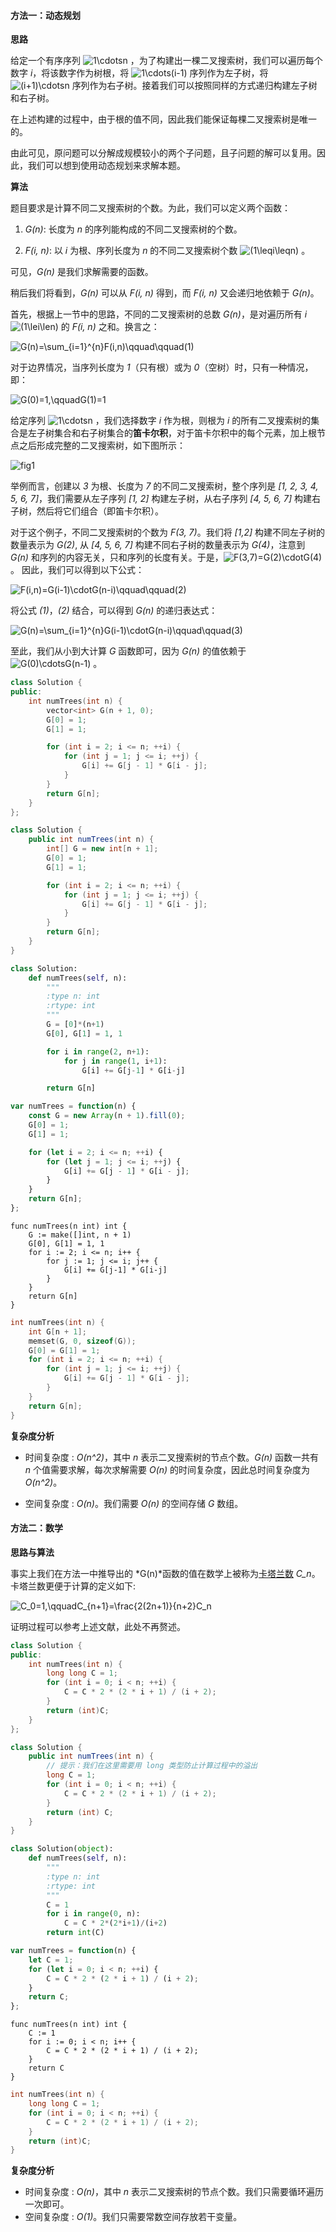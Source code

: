 #### 方法一：动态规划

**思路**

给定一个有序序列 ![1\cdotsn ](./p__1_cdots_n_.png) ，为了构建出一棵二叉搜索树，我们可以遍历每个数字 *i*，将该数字作为树根，将 ![1\cdots(i-1) ](./p__1_cdots__i-1__.png)  序列作为左子树，将 ![(i+1)\cdotsn ](./p___i+1__cdots_n_.png)  序列作为右子树。接着我们可以按照同样的方式递归构建左子树和右子树。

在上述构建的过程中，由于根的值不同，因此我们能保证每棵二叉搜索树是唯一的。

由此可见，原问题可以分解成规模较小的两个子问题，且子问题的解可以复用。因此，我们可以想到使用动态规划来求解本题。

**算法**

题目要求是计算不同二叉搜索树的个数。为此，我们可以定义两个函数：

1. *G(n)*: 长度为 *n* 的序列能构成的不同二叉搜索树的个数。

2. *F(i, n)*: 以 *i* 为根、序列长度为 *n* 的不同二叉搜索树个数 ![(1\leqi\leqn) ](./p___1_leq_i_leq_n__.png) 。

可见，*G(n)* 是我们求解需要的函数。

稍后我们将看到，*G(n)* 可以从 *F(i, n)* 得到，而 *F(i, n)* 又会递归地依赖于 *G(n)*。

首先，根据上一节中的思路，不同的二叉搜索树的总数 *G(n)*，是对遍历所有 *i* ![(1\lei\len) ](./p___1_le_i_le_n__.png)  的 *F(i, n)* 之和。换言之：

![G(n)=\sum_{i=1}^{n}F(i,n)\qquad\qquad(1) ](./p___G_n__=_sum_{i=1}^{n}_F_i,_n_qquad_qquad__1___.png) 

对于边界情况，当序列长度为 *1*（只有根）或为 *0*（空树）时，只有一种情况，即：

![G(0)=1,\qquadG(1)=1 ](./p___G_0__=_1,_qquad_G_1__=_1__.png) 

给定序列 ![1\cdotsn ](./p__1_cdots_n_.png) ，我们选择数字 *i* 作为根，则根为 *i* 的所有二叉搜索树的集合是左子树集合和右子树集合的**笛卡尔积**，对于笛卡尔积中的每个元素，加上根节点之后形成完整的二叉搜索树，如下图所示：

![fig1](https://assets.leetcode-cn.com/solution-static/96/96_fig1.png)

举例而言，创建以 *3* 为根、长度为 *7* 的不同二叉搜索树，整个序列是 *[1, 2, 3, 4, 5, 6, 7]*，我们需要从左子序列 *[1, 2]* 构建左子树，从右子序列 *[4, 5, 6, 7]* 构建右子树，然后将它们组合（即笛卡尔积）。

对于这个例子，不同二叉搜索树的个数为 *F(3, 7)*。我们将 *[1,2]* 构建不同左子树的数量表示为 *G(2)*, 从 *[4, 5, 6, 7]* 构建不同右子树的数量表示为 *G(4)*，注意到 *G(n)* 和序列的内容无关，只和序列的长度有关。于是，![F(3,7)=G(2)\cdotG(4) ](./p__F_3,7__=_G_2__cdot_G_4__.png) 。 因此，我们可以得到以下公式：

![F(i,n)=G(i-1)\cdotG(n-i)\qquad\qquad(2) ](./p___F_i,_n__=_G_i-1__cdot_G_n-i__qquad__qquad__2___.png) 

将公式 *(1)*，*(2)* 结合，可以得到 *G(n)* 的递归表达式：

![G(n)=\sum_{i=1}^{n}G(i-1)\cdotG(n-i)\qquad\qquad(3) ](./p___G_n__=_sum_{i=1}^{n}G_i-1__cdot_G_n-i__qquad__qquad__3___.png) 

至此，我们从小到大计算 *G* 函数即可，因为 *G(n)* 的值依赖于 ![G(0)\cdotsG(n-1) ](./p__G_0__cdots_G_n-1__.png) 。

```C++ [sol1-C++]
class Solution {
public:
    int numTrees(int n) {
        vector<int> G(n + 1, 0);
        G[0] = 1;
        G[1] = 1;

        for (int i = 2; i <= n; ++i) {
            for (int j = 1; j <= i; ++j) {
                G[i] += G[j - 1] * G[i - j];
            }
        }
        return G[n];
    }
};
```
```Java [sol1-Java]
class Solution {
    public int numTrees(int n) {
        int[] G = new int[n + 1];
        G[0] = 1;
        G[1] = 1;

        for (int i = 2; i <= n; ++i) {
            for (int j = 1; j <= i; ++j) {
                G[i] += G[j - 1] * G[i - j];
            }
        }
        return G[n];
    }
}
```
```Python [sol1-Python]
class Solution:
    def numTrees(self, n):
        """
        :type n: int
        :rtype: int
        """
        G = [0]*(n+1)
        G[0], G[1] = 1, 1

        for i in range(2, n+1):
            for j in range(1, i+1):
                G[i] += G[j-1] * G[i-j]

        return G[n]
```
```JavaScript [sol1-JavaScript]
var numTrees = function(n) {
    const G = new Array(n + 1).fill(0);
    G[0] = 1;
    G[1] = 1;

    for (let i = 2; i <= n; ++i) {
        for (let j = 1; j <= i; ++j) {
            G[i] += G[j - 1] * G[i - j];
        }
    }
    return G[n];
};
```

```golang [sol1-Golang]
func numTrees(n int) int {
    G := make([]int, n + 1)
    G[0], G[1] = 1, 1
    for i := 2; i <= n; i++ {
        for j := 1; j <= i; j++ {
            G[i] += G[j-1] * G[i-j]
        }
    }
    return G[n]
}
```

```C [sol1-C]
int numTrees(int n) {
    int G[n + 1];
    memset(G, 0, sizeof(G));
    G[0] = G[1] = 1;
    for (int i = 2; i <= n; ++i) {
        for (int j = 1; j <= i; ++j) {
            G[i] += G[j - 1] * G[i - j];
        }
    }
    return G[n];
}
```

**复杂度分析**

* 时间复杂度 : *O(n^2)*，其中 *n* 表示二叉搜索树的节点个数。*G(n)* 函数一共有 *n* 个值需要求解，每次求解需要 *O(n)* 的时间复杂度，因此总时间复杂度为 *O(n^2)*。

* 空间复杂度 : *O(n)*。我们需要 *O(n)* 的空间存储 *G* 数组。

#### 方法二：数学

**思路与算法**

事实上我们在方法一中推导出的 *G(n)*函数的值在数学上被称为[卡塔兰数](https://baike.baidu.com/item/catalan/7605685?fr=aladdin) *C_n*。卡塔兰数更便于计算的定义如下:

![C_0=1,\qquadC_{n+1}=\frac{2(2n+1)}{n+2}C_n ](./p___C_0_=_1,_qquad_C_{n+1}_=_frac{2_2n+1_}{n+2}C_n__.png) 

证明过程可以参考上述文献，此处不再赘述。

```C++ [sol2-C++]
class Solution {
public:
    int numTrees(int n) {
        long long C = 1;
        for (int i = 0; i < n; ++i) {
            C = C * 2 * (2 * i + 1) / (i + 2);
        }
        return (int)C;
    }
};
```

```Java [sol2-Java]
class Solution {
    public int numTrees(int n) {
        // 提示：我们在这里需要用 long 类型防止计算过程中的溢出
        long C = 1;
        for (int i = 0; i < n; ++i) {
            C = C * 2 * (2 * i + 1) / (i + 2);
        }
        return (int) C;
    }
}
```

```Python [sol2-Python]
class Solution(object):
    def numTrees(self, n):
        """
        :type n: int
        :rtype: int
        """
        C = 1
        for i in range(0, n):
            C = C * 2*(2*i+1)/(i+2)
        return int(C)
```

```JavaScript [sol2-JavaScript]
var numTrees = function(n) {
    let C = 1;
    for (let i = 0; i < n; ++i) {
        C = C * 2 * (2 * i + 1) / (i + 2);
    }
    return C;
};
```

```golang [sol2-Golang]
func numTrees(n int) int {
    C := 1
    for i := 0; i < n; i++ {
        C = C * 2 * (2 * i + 1) / (i + 2);
    }
    return C
}
```

```C [sol2-C]
int numTrees(int n) {
    long long C = 1;
    for (int i = 0; i < n; ++i) {
        C = C * 2 * (2 * i + 1) / (i + 2);
    }
    return (int)C;
}
```

**复杂度分析**

* 时间复杂度 : *O(n)*，其中 *n* 表示二叉搜索树的节点个数。我们只需要循环遍历一次即可。
* 空间复杂度 : *O(1)*。我们只需要常数空间存放若干变量。